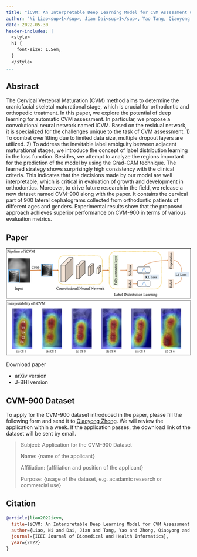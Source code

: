 ```yaml
---
title: "iCVM: An Interpretable Deep Learning Model for CVM Assessment under Label Uncertainty"
author: "Ni Liao<sup>1</sup>, Jian Dai<sup>1</sup>, Yao Tang, Qiaoyong Zhong<sup>*</sup> and Shuixue Mo"
date: 2022-05-30
header-includes: |
  <style>
  h1 {
    font-size: 1.5em;
  }
  </style>
...
```


## Abstract

The Cervical Vertebral Maturation (CVM) method aims to determine the craniofacial skeletal maturational stage, which is crucial for orthodontic and orthopedic treatment. In this paper, we explore the potential of deep learning for automatic CVM assessment. In particular, we propose a convolutional neural network named iCVM. Based on the residual network, it is specialized for the challenges unique to the task of CVM assessment. 1) To combat overfitting due to limited data size, multiple dropout layers are utilized. 2) To address the inevitable label ambiguity between adjacent maturational stages, we introduce the concept of label distribution learning in the loss function. Besides, we attempt to analyze the regions important for the prediction of the model by using the Grad-CAM technique. The learned strategy shows surprisingly high consistency with the clinical criteria. This indicates that the decisions made by our model are well interpretable, which is critical in evaluation of growth and development in orthodontics. Moreover, to drive future research in the field, we release a new dataset named CVM-900 along with the paper. It contains the cervical part of 900 lateral cephalograms collected from orthodontic patients of different ages and genders. Experimental results show that the proposed approach achieves superior performance on CVM-900 in terms of various evaluation metrics.

## Paper

![](iCVM_abstract.png)

Download paper

- arXiv version
- J-BHI version

## CVM-900 Dataset

To apply for the CVM-900 dataset introduced in the paper, please fill the following form and send it to [Qiaoyong Zhong](mailto:zhongqiaoyong@hikvision.com). We will review the application within a week. If the application passes, the download link of the dataset will be sent by email.

> Subject: Application for the CVM-900 Dataset
>
> Name: {name of the applicant}
>
> Affiliation: {affiliation and position of the applicant}
>
> Purpose: {usage of the dataset, e.g. acadamic research or commercial use}

## Citation

```BibTeX
@article{liao2022icvm,
  title={iCVM: An Interpretable Deep Learning Model for CVM Assessment under Label Uncertainty},
  author={Liao, Ni and Dai, Jian and Tang, Yao and Zhong, Qiaoyong and Mo, Shuixue},
  journal={IEEE Journal of Biomedical and Health Informatics},
  year={2022}
}
```